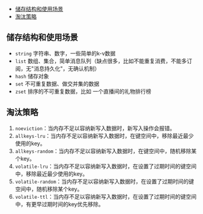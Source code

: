 * [储存结构和使用场景](#储存结构和使用场景)
* [淘汰策略](#淘汰策略)

## 储存结构和使用场景
- `string` 字符串、数字，一些简单的k-v数据
- `list` 数组、集合，简单消息队列（缺点很多，比如不能重复消费，不能多订阅，无"消息持久化"，无确认机制）
- `hash` 储存对象
- `set` 不可重复数据、做交并集的数据
- `zset` 排序的不可重复数据，比如 一个直播间的礼物排行榜

## 淘汰策略
1. `noeviction`：当内存不足以容纳新写入数据时，新写入操作会报错。
2. `allkeys-lru`：当内存不足以容纳新写入数据时，在键空间中，移除最近最少使用的key。
3. `allkeys-random`：当内存不足以容纳新写入数据时，在键空间中，随机移除某个key。
4. `volatile-lru`：当内存不足以容纳新写入数据时，在设置了过期时间的键空间中，移除最近最少使用的key。
5. `volatile-random`：当内存不足以容纳新写入数据时，在设置了过期时间的键空间中，随机移除某个key。
6. `volatile-ttl`：当内存不足以容纳新写入数据时，在设置了过期时间的键空间中，有更早过期时间的key优先移除。

